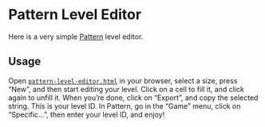 # Pattern Level Editor

Here is a very simple [Pattern][pattern] level editor.

## Usage

Open [`pattern-level-editor.html`][editor] in your browser, select a size, press
“New”, and then start editing your level. Click on a cell to fill it, and click
again to unfill it. When you’re done, click on “Export”, and copy the selected
string.  This is your level ID. In Pattern, go in the “Game” menu, click on
“Specific…”, then enter your level ID, and enjoy!


[pattern]: http://www.chiark.greenend.org.uk/~sgtatham/puzzles/
[editor]: http://bfontaine.github.io/pattern-level-generator/pattern-level-generator.html
